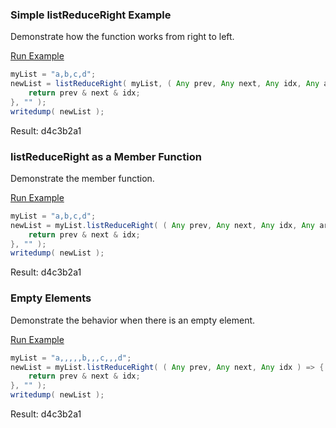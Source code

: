### Simple listReduceRight Example

Demonstrate how the function works from right to left.

<a href="https://try.boxlang.io/?code=eJw1jUEKwjAQRdfmFJ8sJIW5Qajg3lVvUJtBAyaUMbUt0rt3SHX1H58HL623%2BC5oYXu600DBepN5%2Fp0vnY7DNHAXH8%2FikKpOcLjmFaPwhyplXspBMSwH9CJo0F7wNSfhMkmuPs5V1lHTm41gLRpvZolFS2l0%2BPf13QHc5DHQ" target="_blank">Run Example</a>

```java
myList = "a,b,c,d";
newList = listReduceRight( myList, ( Any prev, Any next, Any idx, Any arr ) => {
	return prev & next & idx;
}, "" );
writedump( newList );

```

Result: d4c3b2a1

### listReduceRight as a Member Function

Demonstrate the member function.

<a href="https://try.boxlang.io/?code=eJw1jU0KwjAQhdfmFI8sJIXgBUIF9656g9oMGjChjNM%2FxLs7pLqZ%2BXjvg5e3a3oJWtje3%2Fzgow2m0PILc21PTz0dxWmgLt0f4uBwKRtGptlXKrTKTimuO%2FTMaNCe8TYHJpm4VB%2FHKutTM5iPh7Voglk4iS7k0eE%2Fr%2BkXv84xsg%3D%3D" target="_blank">Run Example</a>

```java
myList = "a,b,c,d";
newList = myList.listReduceRight( ( Any prev, Any next, Any idx, Any arr ) => {
	return prev & next & idx;
}, "" );
writedump( newList );

```

Result: d4c3b2a1

### Empty Elements

Demonstrate the behavior when there is an empty element.

<a href="https://try.boxlang.io/?code=eJzLrfTJLC5RsFVQStQBgSQgTgbiFCVrrrzUcqhkLliVXg6QCEpNKU1ODcpMzyjRUNBQcMyrVCgoSi3TAbPyUitKIKzMlAoFTQVbO4VqLs6i1JLSojywMgU1sBogBVRgzVWro6CkpKBpzVVelFkCNDi3QEMBZitQFADheTA5" target="_blank">Run Example</a>

```java
myList = "a,,,,,b,,,c,,,d";
newList = myList.listReduceRight( ( Any prev, Any next, Any idx ) => {
	return prev & next & idx;
}, "" );
writedump( newList );

```

Result: d4c3b2a1

